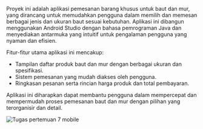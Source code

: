 Proyek ini adalah aplikasi pemesanan barang khusus untuk baut dan mur,
yang dirancang untuk memudahkan pengguna dalam memilih dan memesan berbagai jenis dan ukuran baut sesuai kebutuhan. 
Aplikasi ini dibangun menggunakan Android Studio dengan bahasa pemrograman Java dan menyediakan antarmuka yang intuitif untuk pengalaman pengguna yang nyaman dan efisien.

Fitur-fitur utama aplikasi ini mencakup: 

* Tampilan daftar produk baut dan mur dengan berbagai ukuran dan spesifikasi.
* Sistem pemesanan yang mudah diakses oleh pengguna.
* Ringkasan pesanan serta rincian harga produk dan total pembayaran.
  
Aplikasi ini diharapkan dapat membantu pengguna dalam mempercepat dan mempermudah proses pemesanan baut dan mur dengan pilihan yang terorganisir dan detail.


![Tugas pertemuan 7 mobile](https://github.com/user-attachments/assets/f365653f-73a6-482b-8577-59b687c7e682)




